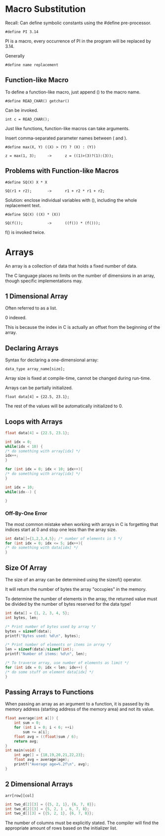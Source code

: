 # Macro Substitution

Recall: Can define symbolic constants using the #define pre-processor.

`#define PI 3.14`

PI is a macro, every occurrence of PI in the program will be replaced by 3.14.

Generally

`#define name replacement`

## Function-like Macro 

To define a function-like macro, just append () to the macro name.

`#define READ_CHAR() getchar()`

Can be invoked.

` int c = READ_CHAR(); `

Just like functions, function-like macros can take arguments.

Insert comma-separated parameter names between ( and ).

`#define max(X, Y) ((X) > (Y) ? (X) : (Y))`

`z = max(1, 3);     ->      z = ((1)>(3)?(1):(3));`

## Problems with Function-like Macros

`#define SQ(X) X * X`

`SQ(r1 + r2);       ->      r1 + r2 * r1 + r2;`

Solution: enclose individual variables with (), including the whole replacement text.

`#define SQ(X) ((X) * (X))`

`SQ(f());           ->      ((f()) * (f()));`

f() is invoked twice.

# Arrays

An array is a collection of data that holds a fixed number of data.

The C language places no limits on the number of dimensions in an array,
though specific implementations may.

## 1 Dimensional Array

Often referred to as a list.

0 indexed.

This is because the index in C is actually an offset from the beginning of the array.

## Declaring Arrays

Syntax for declaring a one-dimensional array:

`data_type array_name[size];`

Array size is fixed at compile-time, cannot be changed during run-time.

Arrays can be partially initialized.

`float data[4] = {22.5, 23.1};`

The rest of the values will be automatically initialized to 0.

## Loops with Arrays

```loops.c
float data[4] = {22.5, 23.1};

int idx = 0;
while(idx < 10) {
/* do something with array[idx] */
idx++;
}

for (int idx = 0; idx < 10; idx++){
/* do something with array[idx] */
}

int idx = 10;
while(idx--) {

}
```

### Off-By-One Error

The most common mistake when working with arrays in C is forgetting
that indices start at 0 and stop one less than the array size.

```offbyone.c
int data[]={1,2,3,4,5}; /* number of elements is 5 */
for (int idx = 0; idx <= 5; idx++){
/* do something with data[idx] */
}
```
## Size Of Array

The size of an array can be determined using the sizeof() operator.

It will return the number of bytes the array "occupies" in the memory.

To determine the number of elements in the array, the returned
value must be divided by the number of bytes reserved for the data type!

```size.c
int data[] = {1, 2, 3, 4, 5};
int bytes, len;

/* Print number of bytes used by array */
bytes = sizeof(data);
printf("Bytes used: %d\n", bytes);

/* Print number of elements or items in array */
len = sizeof(data)/sizeof(int);
printf("Number of items: %d\n", len);

/* To traverse array, use number of elements as limit */
for (int idx = 0; idx < len; idx++) {
/* do some stuff on element data[idx] */
}
```

## Passing Arrays to Functions

When passing an array as an argument to a function, it is passed by its
memory address (starting address of the memory area) and not its value.

```pass.c
float average(int a[]) {
    int sum = 0;
    for (int i = 0; i < 6; ++i)
        sum += a[i];
    float avg = ((float)sum / 6);
    return avg;
}
int main(void) {
    int age[] = {18,19,20,21,22,23};
    float avg = average(age);
    printf("Average age=%.2f\n", avg);
}
```

## 2 Dimensional Arrays

`arr[row][col]`

```2d.c
int two_d[2][3] = {{5, 2, 1}, {6, 7, 8}};
int two_d[2][3] = {5, 2, 1 , 6, 7, 8};
int two_d[][3] = {{5, 2, 1}, {6, 7, 8}};
```

The number of columns must be explicitly stated. The compiler will find the
appropriate amount of rows based on the initializer list.
